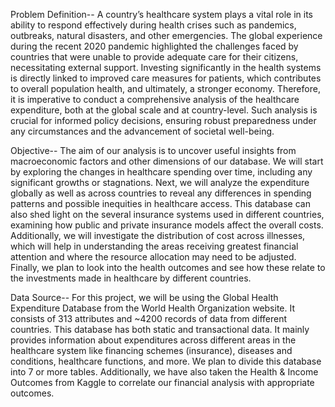 
Problem Definition--
A country’s healthcare system plays a vital role in its ability to respond effectively during health crises such as pandemics, outbreaks, natural disasters, and other emergencies. The global experience during the recent 2020 pandemic highlighted the challenges faced by countries that were unable to provide adequate care for their citizens, necessitating external support. Investing significantly in the health systems is directly linked to improved care measures for patients, which contributes to overall population health, and ultimately, a stronger economy. Therefore, it is imperative to conduct a comprehensive analysis of the healthcare expenditure, both at the global scale and at country-level. Such analysis is crucial for informed policy decisions, ensuring robust preparedness under any circumstances and the advancement of societal well-being. 

Objective--
The aim of our analysis is to uncover useful insights from macroeconomic factors and other dimensions of our database. We will start by exploring the changes in healthcare spending over time, including any significant growths or stagnations. Next, we will analyze the expenditure globally as well as across countries to reveal any differences in spending patterns and possible inequities in healthcare access. This database can also shed light on the several insurance systems used in different countries, examining how public and private insurance models affect the overall costs. Additionally, we will investigate the distribution of cost across illnesses, which will help in understanding the areas receiving greatest financial attention and where the resource allocation may need to be adjusted. Finally, we plan to look into the health outcomes and see how these relate to the investments made in healthcare by different countries.   

Data Source--
For this project, we will be using the Global Health Expenditure Database from the World Health Organization website. It consists of 313 attributes and ~4200 records of data from different countries. This database has both static and transactional data. It mainly provides information about expenditures across different areas in the healthcare system like financing schemes (insurance), diseases and conditions, healthcare functions, and more. We plan to divide this database into 7 or more tables. Additionally, we have also taken the Health & Income Outcomes from Kaggle to correlate our financial analysis with appropriate outcomes.
